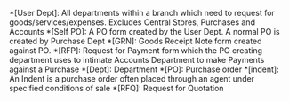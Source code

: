 *[User Dept]: All departments within a branch which need to request for goods/services/expenses. Excludes Central Stores, Purchases and Accounts
*[Self PO]: A PO form created by the User Dept. A normal PO is created by Purchase Dept
*[GRN]: Goods Receipt Note form created against PO.
*[RFP]: Request for Payment form which the PO creating department uses to intimate Accounts Department to make Payments against a Purchase
*[Dept]: Department
*[PO]: Purchase order
*[indent]: An Indent is a purchase order often placed through an agent under specified conditions of sale
*[RFQ]: Request for Quotation
